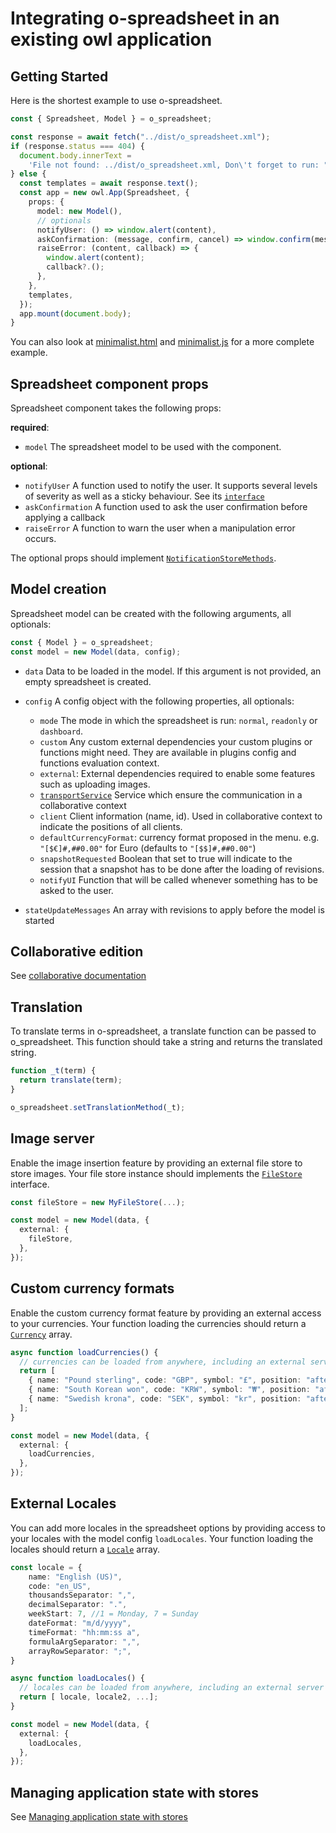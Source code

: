 # Integrating o-spreadsheet in an existing owl application

## Getting Started

Here is the shortest example to use o-spreadsheet.

```typescript
const { Spreadsheet, Model } = o_spreadsheet;

const response = await fetch("../dist/o_spreadsheet.xml");
if (response.status === 404) {
  document.body.innerText =
    'File not found: ../dist/o_spreadsheet.xml, Don\'t forget to run: "npm run dist"';
} else {
  const templates = await response.text();
  const app = new owl.App(Spreadsheet, {
    props: {
      model: new Model(),
      // optionals
      notifyUser: () => window.alert(content),
      askConfirmation: (message, confirm, cancel) => window.confirm(message),
      raiseError: (content, callback) => {
        window.alert(content);
        callback?.();
      },
    },
    templates,
  });
  app.mount(document.body);
}
```

You can also look at [minimalist.html](../../demo/minimalist.html) and [minimalist.js](../../demo/minimalist.js) for a more complete example.

## Spreadsheet component props

Spreadsheet component takes the following props:

**required**:

- `model`
  The spreadsheet model to be used with the component.

**optional**:

- `notifyUser`
  A function used to notify the user. It supports several levels of severity as well as a sticky behaviour.
  See its [`interface`](../../packages/o-spreadsheet-engine/src/types/spreadsheetChildEnv.ts)
- `askConfirmation`
  A function used to ask the user confirmation before applying a callback
- `raiseError`
  A function to warn the user when a manipulation error occurs.

The optional props should implement [`NotificationStoreMethods`](../../src/stores/notification_store.ts#L3).

## Model creation

Spreadsheet model can be created with the following arguments, all optionals:

```ts
const { Model } = o_spreadsheet;
const model = new Model(data, config);
```

- `data`
  Data to be loaded in the model. If this argument is not provided, an empty spreadsheet is created.

- `config` A config object with the following properties, all optionals:

  - `mode` The mode in which the spreadsheet is run: `normal`, `readonly` or `dashboard`.
  - `custom` Any custom external dependencies your custom plugins or functions might need.
    They are available in plugins config and functions evaluation context.
  - `external`: External dependencies required to enable some features such as uploading images.
  - [`transportService`](../integrating/collaborative/collaborative.md) Service which ensure the communication in a collaborative context
  - `client` Client information (name, id). Used in collaborative context to indicate the positions of all clients.
  - `defaultCurrencyFormat`: currency format proposed in the menu. e.g. `"[$€]#,##0.00"` for Euro (defaults to `"[$$]#,##0.00"`)
  - `snapshotRequested` Boolean that set to true will indicate to the session that a snapshot has to be done after the loading of revisions.
  - `notifyUI` Function that will be called whenever something has to be asked to the user.

- `stateUpdateMessages`
  An array with revisions to apply before the model is started

## Collaborative edition

See [collaborative documentation](../integrating/collaborative/collaborative.md)

## Translation

To translate terms in o-spreadsheet, a translate function can be passed to o_spreadsheet.
This function should take a string and returns the translated string.

```typescript
function _t(term) {
  return translate(term);
}

o_spreadsheet.setTranslationMethod(_t);
```

## Image server

Enable the image insertion feature by providing an external file store to store images.
Your file store instance should implements the [`FileStore`](https://github.com/odoo/o-spreadsheet/blob/b4c1339c82c3831e76636851116fbf754946ea79/src/types/files.ts#L6) interface.

```ts
const fileStore = new MyFileStore(...);

const model = new Model(data, {
  external: {
    fileStore,
  },
});
```

## Custom currency formats

Enable the custom currency format feature by providing an external access to your currencies.
Your function loading the currencies should return a [`Currency`](https://github.com/odoo/o-spreadsheet/blob/b4c1339c82c3831e76636851116fbf754946ea79/src/types/currency.ts) array.

```ts
async function loadCurrencies() {
  // currencies can be loaded from anywhere, including an external server or a local file.
  return [
    { name: "Pound sterling", code: "GBP", symbol: "£", position: "after", decimalPlaces: 2 },
    { name: "South Korean won", code: "KRW", symbol: "₩", position: "after", decimalPlaces: 1 },
    { name: "Swedish krona", code: "SEK", symbol: "kr", position: "after", decimalPlaces: 2 },
  ];
}

const model = new Model(data, {
  external: {
    loadCurrencies,
  },
});
```

## External Locales

You can add more locales in the spreadsheet options by providing access to your locales with the model
config `loadLocales`. Your function loading the locales should return a [`Locale`](/src/types/locale.ts) array.

```ts
const locale = {
    name: "English (US)",
    code: "en_US",
    thousandsSeparator: ",",
    decimalSeparator: ".",
    weekStart: 7, //1 = Monday, 7 = Sunday
    dateFormat: "m/d/yyyy",
    timeFormat: "hh:mm:ss a",
    formulaArgSeparator: ",",
    arrayRowSeparator: ";",
}

async function loadLocales() {
  // locales can be loaded from anywhere, including an external server or a local file.
  return [ locale, locale2, ...];
}

const model = new Model(data, {
  external: {
    loadLocales,
  },
});
```

## Managing application state with stores

See [Managing application state with stores](/src/store_engine/README.md)
